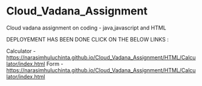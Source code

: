 # Cloud_Vadana_Assignment
Cloud vadana assignment on coding - java,javascript and HTML

DEPLOYEMENT HAS BEEN DONE CLICK ON THE BELOW LINKS :

Calculator - https://narasimhuluchinta.github.io/Cloud_Vadana_Assignment/HTML/Calculator/index.html
Form - https://narasimhuluchinta.github.io/Cloud_Vadana_Assignment/HTML/Calculator/index.html
